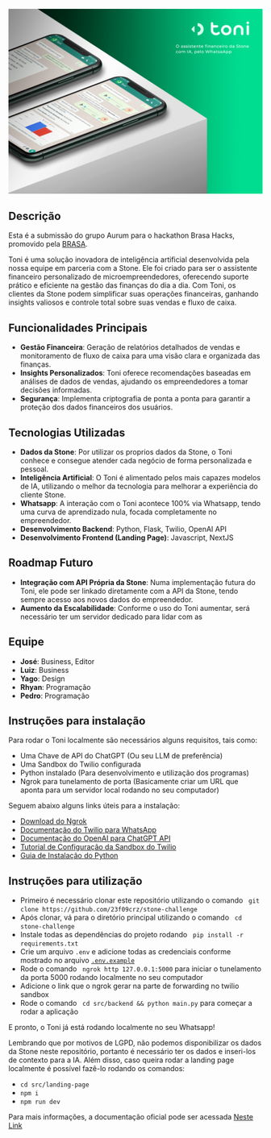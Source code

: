 

![Logo do Projeto](./img/capa_1_toni.jpg)

## Descrição
Esta é a submissão do grupo Aurum para o hackathon Brasa Hacks, promovido pela [BRASA](https://www.gobrasa.org/).


Toni é uma solução inovadora de inteligência artificial desenvolvida pela nossa equipe em parceria com a Stone. Ele foi criado para ser o assistente financeiro personalizado de microempreendedores, oferecendo suporte prático e eficiente na gestão das finanças do dia a dia. Com Toni, os clientes da Stone podem simplificar suas operações financeiras, ganhando insights valiosos e controle total sobre suas vendas e fluxo de caixa.

## Funcionalidades Principais
- **Gestão Financeira**: Geração de relatórios detalhados de vendas e monitoramento de fluxo de caixa para uma visão clara e organizada das finanças.
- **Insights Personalizados**: Toni oferece recomendações baseadas em análises de dados de vendas, ajudando os empreendedores a tomar decisões informadas.
- **Segurança**: Implementa criptografia de ponta a ponta para garantir a proteção dos dados financeiros dos usuários.

## Tecnologias Utilizadas
- **Dados da Stone**: Por utilizar os proprios dados da Stone, o Toni conhece e consegue atender cada negócio de forma personalizada e pessoal.
- **Inteligência Artificial**: O Toni é alimentado pelos mais capazes modelos de IA, utilizando o melhor da tecnologia para melhorar a experiência do cliente Stone.
- **Whatsapp**: A interação com o Toni acontece 100% via Whatsapp, tendo uma curva de aprendizado nula, focada completamente no empreendedor.
- **Desenvolvimento Backend**: Python, Flask, Twilio, OpenAI API
- **Desenvolvimento Frontend (Landing Page)**: Javascript, NextJS

## Roadmap Futuro
- **Integração com API Própria da Stone**: Numa implementação futura do Toni, ele pode ser linkado diretamente com a API da Stone, tendo sempre acesso aos novos dados do empreendedor.
- **Aumento da Escalabilidade**: Conforme o uso do Toni aumentar, será necessário ter um servidor dedicado para lidar com as 

## Equipe
- **José**: Business, Editor
- **Luiz**: Business
- **Yago**: Design
- **Rhyan**: Programação
- **Pedro**: Programação


## Instruções para instalação
Para rodar o Toni localmente são necessários alguns requisitos, tais como: 
- Uma Chave de API do ChatGPT (Ou seu LLM de preferência)
- Uma Sandbox do Twilio configurada
- Python instalado (Para desenvolvimento e utilização dos programas)
- Ngrok para tunelamento de porta (Basicamente criar um URL que aponta para um servidor local rodando no seu computador)

Seguem abaixo alguns links úteis para a instalação: 
- [Download do Ngrok](https://ngrok.com/download)
- [Documentação do Twilio para WhatsApp](https://www.twilio.com/docs/whatsapp)
- [Documentação do OpenAI para ChatGPT API](https://platform.openai.com/docs/api-reference/chat)
- [Tutorial de Configuração da Sandbox do Twilio](https://www.twilio.com/docs/whatsapp/sandbox)
- [Guia de Instalação do Python](https://www.python.org/downloads/)

## Instruções para utilização
- Primeiro é necessário clonar este repositório utilizando o comando ``` git clone https://github.com/23f09crz/stone-challenge```
- Após clonar, vá para o diretório principal utilizando o comando ``` cd stone-challenge```
- Instale todas as dependências do projeto rodando ``` pip install -r requirements.txt```
- Crie um arquivo ```.env``` e adicione todas as credenciais conforme mostrado no arquivo [`.env.example`](https://github.com/23f09crz/stone-challenge/blob/main/.env.example)
- Rode o comando ``` ngrok http 127.0.0.1:5000``` para iniciar o tunelamento da porta 5000 rodando localmente no seu computador
- Adicione o link que o ngrok gerar na parte de forwarding no twilio sandbox
- Rode o comando ``` cd src/backend && python main.py``` para começar a rodar a aplicação

E pronto, o Toni já está rodando localmente no seu Whatsapp!

Lembrando que por motivos de LGPD, não podemos disponibilizar os dados da Stone neste repositório, portanto é necessário ter os dados e inseri-los de contexto para a IA.
Além disso, caso queira rodar a landing page localmente é possível fazê-lo rodando os comandos: 
- ```cd src/landing-page```
- ```npm i```
- ```npm run dev```


Para mais informações, a documentação oficial pode ser acessada [Neste Link](https://docs.google.com/document/d/1m8SNWrLXF-v2AqN_ZCpz7OAvnOQiiQ7nLFXgE2IL560/edit)




